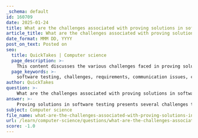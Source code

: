 ```yaml
---
_schema: default
id: 160709
date: 2025-01-24
title: What are the challenges associated with proving solutions in software testing?
article_title: What are the challenges associated with proving solutions in software testing?
date_format: MMM DD, YYYY
post_on_text: Posted on
seo:
  title: QuickTakes | Computer science
  page_description: >-
    This content discusses the various challenges faced in proving solutions during software testing, including issues with clear requirements, communication, compatibility, automation, and resource constraints.
  page_keywords: >-
    software testing, challenges, requirements, communication issues, compatibility, testing environments, test data management, automation challenges, resource constraints, flaky tests, cost of inadequate testing
author: QuickTakes
question: >-
    What are the challenges associated with proving solutions in software testing?
answer: >-
    Proving solutions in software testing presents several challenges that can significantly impact the effectiveness and reliability of the testing process. Here are some of the key challenges:\n\n1. **Lack of Clear Requirements**: When testing requirements are not well-defined, it can lead to testing the wrong aspects of the software. This misalignment can result in inadequate testing, where critical features may not be validated. To mitigate this, it is essential to ensure that requirements are clearly communicated and understood by all stakeholders involved in the testing process.\n\n2. **Communication Issues**: Effective communication between development and testing teams is crucial. Misunderstandings regarding requirements or features to be tested can lead to gaps in testing coverage. Regular meetings and collaborative tools can help bridge communication gaps and ensure that everyone is on the same page.\n\n3. **Compatibility Issues**: Software often needs to function across various operating systems, browsers, and devices. Ensuring compatibility can be challenging, especially when dealing with different environments. Automated testing tools that simulate various environments can help identify compatibility issues early in the development cycle.\n\n4. **Unstable Testing Environments**: Testing in unstable environments can lead to inconsistent results. Flaky tests, which yield different results on different runs, can undermine confidence in the testing process. Implementing robust synchronization methods and using stable locators for dynamic elements can help reduce instability.\n\n5. **Test Data Management**: Securing and managing test data in complex applications can be difficult. Inadequate test data can lead to incomplete testing. Utilizing tools that simulate real-world scenarios and employing infrastructure-as-code (IaC) techniques can help create consistent and reproducible test environments.\n\n6. **Automation Challenges**: While test automation can enhance efficiency, it also comes with its own set of challenges. Automated tests need to be maintained and updated as the software evolves. Additionally, compliance-focused scripts must be developed to ensure that the software meets regulatory requirements consistently.\n\n7. **Resource Constraints**: Limited resources, including time and personnel, can hinder thorough testing. Prioritizing testing efforts based on risk assessment and critical functionalities can help manage resource constraints effectively.\n\n8. **Flaky Tests**: Tests that intermittently fail can create confusion and lead to wasted time in debugging. Regularly reviewing and debugging these tests is essential to maintain a reliable testing suite.\n\n9. **Cost of Inadequate Testing**: According to a study by the National Institute of Standards & Technology (NIST), inadequate testing methods and tools can cost the U.S. economy billions annually. This highlights the importance of investing in effective testing strategies and tools to avoid costly failures.\n\nIn summary, addressing these challenges requires a combination of clear communication, effective resource management, robust testing strategies, and the use of appropriate tools. Continuous education and training for QA teams can also enhance their ability to navigate these challenges effectively.
subject: Computer science
file_name: what-are-the-challenges-associated-with-proving-solutions-in-software-testing.md
url: /learn/computer-science/questions/what-are-the-challenges-associated-with-proving-solutions-in-software-testing
score: -1.0
---
```


&nbsp;